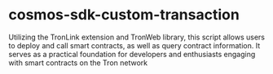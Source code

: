 # cosmos-sdk-custom-transaction
Utilizing the TronLink extension and TronWeb library, this script allows users to deploy and call smart contracts, as well as query contract information. It serves as a practical foundation for developers and enthusiasts engaging with smart contracts on the Tron network

